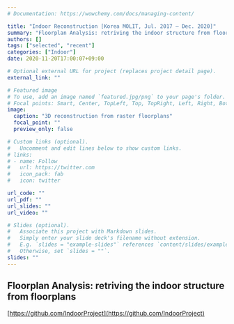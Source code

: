 ```yaml
---
# Documentation: https://wowchemy.com/docs/managing-content/

title: "Indoor Reconstruction [Korea MOLIT, Jul. 2017 – Dec. 2020]"
summary: "Floorplan Analysis: retriving the indoor structure from floorplans"
authors: []
tags: ["selected", "recent"]
categories: ["Indoor"]
date: 2020-11-20T17:00:07+09:00

# Optional external URL for project (replaces project detail page).
external_link: ""

# Featured image
# To use, add an image named `featured.jpg/png` to your page's folder.
# Focal points: Smart, Center, TopLeft, Top, TopRight, Left, Right, BottomLeft, Bottom, BottomRight.
image:
  caption: "3D reconstruction from raster floorplans"
  focal_point: ""
  preview_only: false

# Custom links (optional).
#   Uncomment and edit lines below to show custom links.
# links:
# - name: Follow
#   url: https://twitter.com
#   icon_pack: fab
#   icon: twitter

url_code: ""
url_pdf: ""
url_slides: ""
url_video: ""

# Slides (optional).
#   Associate this project with Markdown slides.
#   Simply enter your slide deck's filename without extension.
#   E.g. `slides = "example-slides"` references `content/slides/example-slides.md`.
#   Otherwise, set `slides = ""`.
slides: ""
---
```

## Floorplan Analysis: retriving the indoor structure from floorplans

[https://github.com/IndoorProject](https://github.com/IndoorProject)